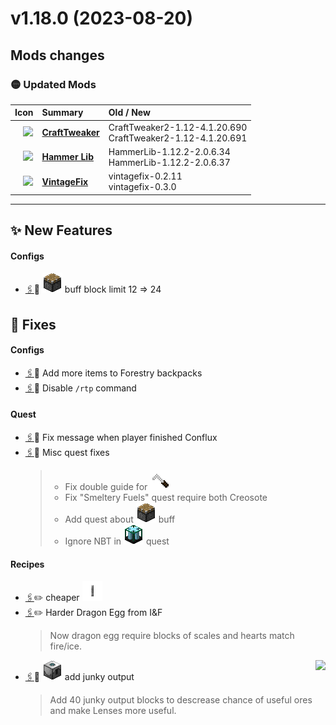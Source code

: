 # v1.18.0 (2023-08-20)

## Mods changes
### 🟡 Updated Mods

Icon | Summary | Old / New
----:|:--------|:---------
<img src="https://media.forgecdn.net/avatars/thumbnails/142/108/30/30/636546700830987709.png"            > |                           [**CraftTweaker**](https://www.curseforge.com/minecraft/mc-mods/crafttweaker)                | <nobr>CraftTweaker2-1.12-4.1.20.690</nobr><br><nobr>CraftTweaker2-1.12-4.1.20.691</nobr>
<img src="https://media.forgecdn.net/avatars/thumbnails/843/687/30/30/638240125803582535.png"            > |                             [**Hammer Lib**](https://www.curseforge.com/minecraft/mc-mods/hammer-lib)                  | <nobr>HammerLib-1.12.2-2.0.6.34</nobr><br><nobr>HammerLib-1.12.2-2.0.6.37</nobr>
<img src="https://media.forgecdn.net/avatars/thumbnails/828/846/30/30/638216794274587308.png"            > |                             [**VintageFix**](https://www.curseforge.com/minecraft/mc-mods/vintagefix)                  | <nobr>vintagefix-0.2.11</nobr><br><nobr>vintagefix-0.3.0</nobr>
-----------

## ✨ New Features


#### Configs

* [🖇](https://github.com/Krutoy242/Enigmatica2Expert-Extended/commit/4b84f83ee76ab417c25025c0ac688fc3cb94e489)🧩 ![](https://github.com/Krutoy242/mc-icons/raw/master/i/minecraft/piston__0__c44316ae.png "Piston") buff block limit 12 => 24

## 🐛 Fixes


#### Configs

* [🖇](https://github.com/Krutoy242/Enigmatica2Expert-Extended/commit/4c2d530c4d91dc79610370efe8c7fd7f66df39ac)🐝 Add more items to Forestry backpacks
* [🖇](https://github.com/Krutoy242/Enigmatica2Expert-Extended/commit/8c48281047e4c4f134120560a9a8805b727785a9)🧩 Disable `/rtp` command

#### Quest

* [🖇](https://github.com/Krutoy242/Enigmatica2Expert-Extended/commit/cbb2508702647ede16e550cac136b23648591bf3)📖 Fix message when player finished Conflux
* [🖇](https://github.com/Krutoy242/Enigmatica2Expert-Extended/commit/5dbffc6c8a7c76b354426094c8e967922bec00ea)📖 Misc quest fixes
  > - Fix double guide for ![](https://github.com/Krutoy242/mc-icons/raw/master/i/forestry/soldering_iron__0.png "Soldering Iron")
  > - Fix "Smeltery Fuels" quest require both Creosote
  > - Add quest about ![](https://github.com/Krutoy242/mc-icons/raw/master/i/minecraft/piston__0__c44316ae.png "Piston") buff
  > - Ignore NBT in ![](https://github.com/Krutoy242/mc-icons/raw/master/i/environmentaltech/void_ore_miner_cont_1__0.png "Void Ore Miner Controller Tier 1") quest

#### Recipes

* [🖇](https://github.com/Krutoy242/Enigmatica2Expert-Extended/commit/bb28a2cd01fb8d318153708969051e0a4592ce74)✏️ cheaper ![](https://github.com/Krutoy242/mc-icons/raw/master/i/quark/iron_rod__0.png "Iron Rod")
* [🖇](https://github.com/Krutoy242/Enigmatica2Expert-Extended/commit/59bde5bb52c27a08764e478bf5f53e37c331636f)✏️ Harder Dragon Egg from I&F
  > Now dragon egg require blocks of scales and hearts match fire/ice.
* <img src="https://i.imgur.com/PGSCaMh.png" align=right> [🖇](https://github.com/Krutoy242/Enigmatica2Expert-Extended/commit/984ddf307c3927612c9a5ec2cbe3b21da6538233)🧩 ![](https://github.com/Krutoy242/mc-icons/raw/master/i/industrialforegoing/laser_drill__0.png "Laser Drill") add junky output
  > Add 40 junky output blocks to descrease chance of useful ores and make Lenses more useful.



